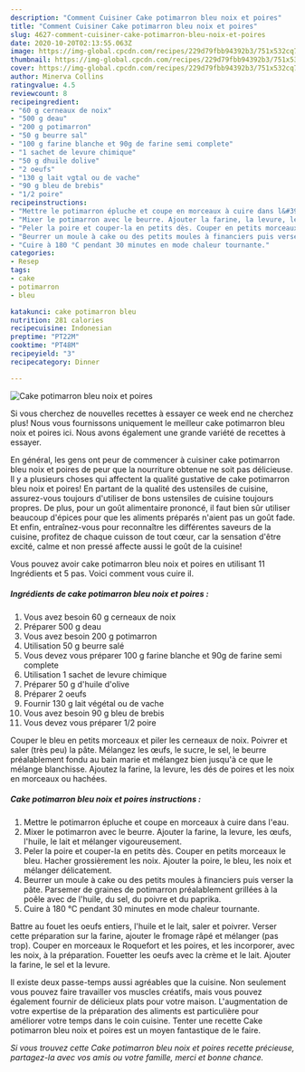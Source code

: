 ```yaml
---
description: "Comment Cuisiner Cake potimarron bleu noix et poires"
title: "Comment Cuisiner Cake potimarron bleu noix et poires"
slug: 4627-comment-cuisiner-cake-potimarron-bleu-noix-et-poires
date: 2020-10-20T02:13:55.063Z
image: https://img-global.cpcdn.com/recipes/229d79fbb94392b3/751x532cq70/cake-potimarron-bleu-noix-et-poires-photo-principale-de-la-recette.jpg
thumbnail: https://img-global.cpcdn.com/recipes/229d79fbb94392b3/751x532cq70/cake-potimarron-bleu-noix-et-poires-photo-principale-de-la-recette.jpg
cover: https://img-global.cpcdn.com/recipes/229d79fbb94392b3/751x532cq70/cake-potimarron-bleu-noix-et-poires-photo-principale-de-la-recette.jpg
author: Minerva Collins
ratingvalue: 4.5
reviewcount: 8
recipeingredient:
- "60 g cerneaux de noix"
- "500 g deau"
- "200 g potimarron"
- "50 g beurre sal"
- "100 g farine blanche et 90g de farine semi complete"
- "1 sachet de levure chimique"
- "50 g dhuile dolive"
- "2 oeufs"
- "130 g lait vgtal ou de vache"
- "90 g bleu de brebis"
- "1/2 poire"
recipeinstructions:
- "Mettre le potimarron épluche et coupe en morceaux à cuire dans l&#39;eau."
- "Mixer le potimarron avec le beurre. Ajouter la farine, la levure, les œufs, l&#39;huile, le lait et mélanger vigoureusement."
- "Peler la poire et couper-la en petits dès. Couper en petits morceaux le bleu. Hacher grossièrement les noix. Ajouter la poire, le bleu, les noix et mélanger délicatement."
- "Beurrer un moule à cake ou des petits moules à financiers puis verser la pâte. Parsemer de graines de potimarron préalablement grillées à la poêle avec de l&#39;huile, du sel, du poivre et du paprika."
- "Cuire à 180 °C pendant 30 minutes en mode chaleur tournante."
categories:
- Resep
tags:
- cake
- potimarron
- bleu

katakunci: cake potimarron bleu 
nutrition: 281 calories
recipecuisine: Indonesian
preptime: "PT22M"
cooktime: "PT48M"
recipeyield: "3"
recipecategory: Dinner

---
```



![Cake potimarron bleu noix et poires](https://img-global.cpcdn.com/recipes/229d79fbb94392b3/751x532cq70/cake-potimarron-bleu-noix-et-poires-photo-principale-de-la-recette.jpg)

Si vous cherchez de nouvelles recettes à essayer ce week end ne cherchez plus! Nous vous fournissons uniquement le meilleur cake potimarron bleu noix et poires ici. Nous avons également une grande variété de recettes à essayer.

En général, les gens ont peur de commencer à cuisiner cake potimarron bleu noix et poires de peur que la nourriture obtenue ne soit pas délicieuse. Il y a plusieurs choses qui affectent la qualité gustative de cake potimarron bleu noix et poires! En partant de la qualité des ustensiles de cuisine, assurez-vous toujours d'utiliser de bons ustensiles de cuisine toujours propres. De plus, pour un goût alimentaire prononcé, il faut bien sûr utiliser beaucoup d'épices pour que les aliments préparés n'aient pas un goût fade. Et enfin, entraînez-vous pour reconnaître les différentes saveurs de la cuisine, profitez de chaque cuisson de tout cœur, car la sensation d'être excité, calme et non pressé affecte aussi le goût de la cuisine!

<!--inarticleads1-->

Vous pouvez avoir cake potimarron bleu noix et poires en utilisant 11 Ingrédients et 5 pas. Voici comment vous cuire il.

##### Ingrédients de cake potimarron bleu noix et poires :

1. Vous avez besoin 60 g cerneaux de noix
1. Préparer 500 g deau
1. Vous avez besoin 200 g potimarron
1. Utilisation 50 g beurre salé
1. Vous devez vous préparer 100 g farine blanche et 90g de farine semi complete
1. Utilisation 1 sachet de levure chimique
1. Préparer 50 g d&#39;huile d&#39;olive
1. Préparer 2 oeufs
1. Fournir 130 g lait végétal ou de vache
1. Vous avez besoin 90 g bleu de brebis
1. Vous devez vous préparer 1/2 poire


Couper le bleu en petits morceaux et piler les cerneaux de noix. Poivrer et saler (très peu) la pâte. Mélangez les œufs, le sucre, le sel, le beurre préalablement fondu au bain marie et mélangez bien jusqu&#39;à ce que le mélange blanchisse. Ajoutez la farine, la levure, les dés de poires et les noix en morceaux ou hachées. 

<!--inarticleads2-->

##### Cake potimarron bleu noix et poires instructions :

1. Mettre le potimarron épluche et coupe en morceaux à cuire dans l&#39;eau.
1. Mixer le potimarron avec le beurre. Ajouter la farine, la levure, les œufs, l&#39;huile, le lait et mélanger vigoureusement.
1. Peler la poire et couper-la en petits dès. Couper en petits morceaux le bleu. Hacher grossièrement les noix. Ajouter la poire, le bleu, les noix et mélanger délicatement.
1. Beurrer un moule à cake ou des petits moules à financiers puis verser la pâte. Parsemer de graines de potimarron préalablement grillées à la poêle avec de l&#39;huile, du sel, du poivre et du paprika.
1. Cuire à 180 °C pendant 30 minutes en mode chaleur tournante.


Battre au fouet les oeufs entiers, l&#39;huile et le lait, saler et poivrer. Verser cette préparation sur la farine, ajouter le fromage râpé et mélanger (pas trop). Couper en morceaux le Roquefort et les poires, et les incorporer, avec les noix, à la préparation. Fouetter les oeufs avec la crème et le lait. Ajouter la farine, le sel et la levure. 

<!--inarticleads1-->

<p>
Il existe deux passe-temps aussi agréables que la cuisine. Non seulement vous pouvez faire travailler vos muscles créatifs, mais vous pouvez également fournir de délicieux plats pour votre maison. L'augmentation de votre expertise de la préparation des aliments est particulière pour améliorer votre temps dans le coin cuisine. Tenter une recette Cake potimarron bleu noix et poires est un moyen fantastique de le faire.
</p>

<p>
<i>Si vous trouvez cette Cake potimarron bleu noix et poires recette précieuse, partagez-la avec vos amis ou votre famille, merci et bonne chance.</i>
</p>
